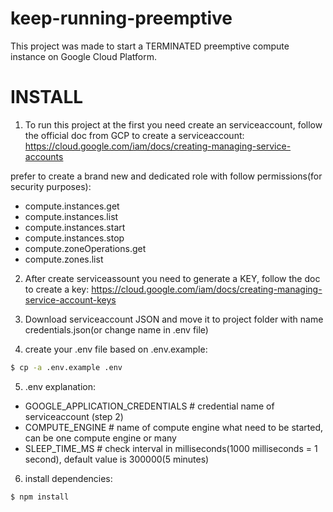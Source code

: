 # keep-running-preemptive
This project was made to start a TERMINATED preemptive compute instance on Google Cloud Platform.


# INSTALL
1) To run this project at the first you need create an serviceaccount, follow the official doc from GCP to create a serviceaccount:
https://cloud.google.com/iam/docs/creating-managing-service-accounts

prefer to create a brand new and dedicated role with follow permissions(for security purposes):
 - compute.instances.get
 - compute.instances.list
 - compute.instances.start
 - compute.instances.stop
 - compute.zoneOperations.get
 - compute.zones.list

2) After create serviceassount you need to generate a KEY, follow the doc to create a key:
https://cloud.google.com/iam/docs/creating-managing-service-account-keys

3) Download serviceaccount JSON and move it to project folder with name credentials.json(or change name in .env file)

4) create your .env file based on .env.example:
```sh
$ cp -a .env.example .env
```

5) .env explanation:
 - GOOGLE_APPLICATION_CREDENTIALS # credential name of serviceaccount (step 2)
 - COMPUTE_ENGINE # name of compute engine what need to be started, can be one compute engine or many
 - SLEEP_TIME_MS # check interval in milliseconds(1000 milliseconds = 1 second), default value is 300000(5 minutes)

6) install dependencies: 
```sh
$ npm install
```
